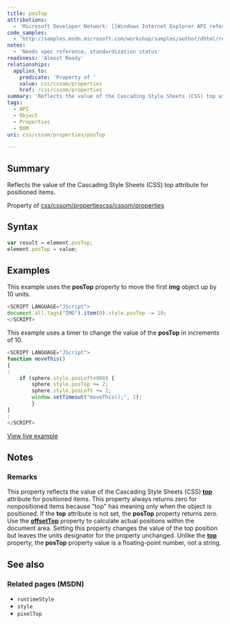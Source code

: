 ```yaml
---
title: posTop
attributions:
  - 'Microsoft Developer Network: [[Windows Internet Explorer API reference](http://msdn.microsoft.com/en-us/library/ie/hh828809%28v=vs.85%29.aspx) Article]'
code_samples:
  - 'http://samples.msdn.microsoft.com/workshop/samples/author/dhtml/refs/pixelWidth.htm'
notes:
  - 'Needs spec reference, standardization status'
readiness: 'Almost Ready'
relationships:
  applies_to:
    predicate: 'Property of '
    value: css/cssom/properties
    href: /css/cssom/properties
summary: 'Reflects the value of the Cascading Style Sheets (CSS) top attribute for positioned items.'
tags:
  - API
  - Object
  - Properties
  - DOM
uri: css/cssom/properties/posTop

---
```

## <span>Summary</span>

Reflects the value of the Cascading Style Sheets (CSS) top attribute for positioned items.

Property of [css/cssom/properties](/css/cssom/properties)[css/cssom/properties](/css/cssom/properties)

## <span>Syntax</span>

``` js
var result = element.posTop;
element.posTop = value;
```

## <span>Examples</span>

This example uses the **posTop** property to move the first **img** object up by 10 units.

``` js
<SCRIPT LANGUAGE="JScript">
document.all.tags("IMG").item(0).style.posTop -= 10;
</SCRIPT>
```

This example uses a timer to change the value of the **posTop** in increments of 10.

``` js
<SCRIPT LANGUAGE="JScript">
function moveThis()
{
:
    if (sphere.style.posLeft<900) {
        sphere.style.posTop += 2;
        sphere.style.posLeft += 2;
        window.setTimeout("moveThis();", 1);
        }
}
:
</SCRIPT>
```

[View live example](http://samples.msdn.microsoft.com/workshop/samples/author/dhtml/refs/pixelWidth.htm)

## <span>Notes</span>

### <span>Remarks</span>

This property reflects the value of the Cascading Style Sheets (CSS) [**top**](/css/properties/top) attribute for positioned items. This property always returns zero for nonpositioned items because "top" has meaning only when the object is positioned. If the **top** attribute is not set, the **posTop** property returns zero. Use the [**offsetTop**](/dom/HTMLElement/offsetTop) property to calculate actual positions within the document area. Setting this property changes the value of the top position but leaves the units designator for the property unchanged. Unlike the [**top**](/css/properties/top) property, the **posTop** property value is a floating-point number, not a string.

## <span>See also</span>

### <span>Related pages (MSDN)</span>

-   `runtimeStyle`
-   `style`
-   `pixelTop`
